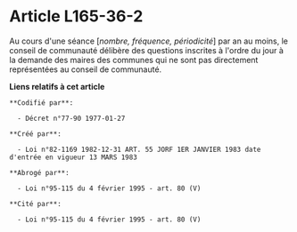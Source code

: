 # Article L165-36-2

Au cours d'une séance [*nombre, fréquence, périodicité*] par an au moins, le conseil de communauté délibère des questions
inscrites à l'ordre du jour à la demande des maires des communes qui ne sont pas directement représentées au conseil de
communauté.

**Liens relatifs à cet article**

	**Codifié par**:

	  - Décret n°77-90 1977-01-27

	**Créé par**:

	  - Loi n°82-1169 1982-12-31 ART. 55 JORF 1ER JANVIER 1983 date d'entrée en vigueur 13 MARS 1983

	**Abrogé par**:

	  - Loi n°95-115 du 4 février 1995 - art. 80 (V)

	**Cité par**:

	  - Loi n°95-115 du 4 février 1995 - art. 80 (V)
